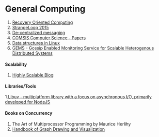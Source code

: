 
General Computing
===================

1. [Recovery Oriented Computing](http://roc.cs.berkeley.edu/#talks)
2. [StrangeLoop 2015](http://www.thestrangeloop.com/index.html)
3. [De-centralized messaging](http://iris.karalabe.com/)
4. [COMSIS Computer Science - Papers ](http://www.comsis.org/archive.php)
5. [Data structures in Linux](http://cstheory.stackexchange.com/questions/19759/core-algorithms-deployed/19773?stw=2)
6. [GEMS - Gossip Enabled Monitoring Service for Scalable Heterogenous Distributed Systems](http://docs.hcs.ufl.edu/pubs/GEMS2005.pdf)

#### Scalability
1. [Highly Scalable Blog](https://highlyscalable.wordpress.com/)

#### Libraries/Tools
1.[Libuv - multiplatform library with a focus on asynchronous I/O, primarily developed for NodeJS](https://github.com/libuv/libuv)

#### Books on Concurrency
1. The Art of Multiprocessor Programming by Maurice Herlihy 
2. [Handbook of Graph Drawing and Visualization](http://cs.brown.edu/~rt/gdhandbook/)

